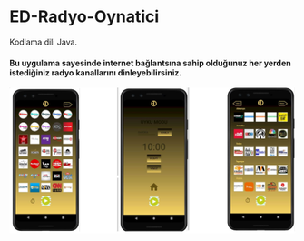 # ED-Radyo-Oynatici

Kodlama dili Java.

#### Bu uygulama sayesinde internet bağlantsına sahip olduğunuz her yerden istediğiniz radyo kanallarını dinleyebilirsiniz.



![banner resmi](https://github.com/EfecanDemir/efecandemir.github.io/blob/main/radyo1.png)





